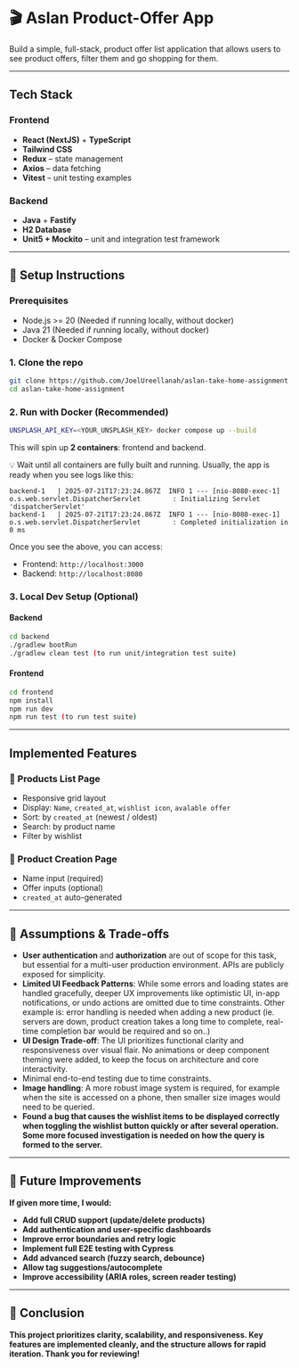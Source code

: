 # 🎬 Aslan Product-Offer App

Build a simple, full-stack, product offer list application that allows users to see
product offers, filter them and go shopping for them.

---

## Tech Stack

### Frontend

- **React (NextJS)** + **TypeScript**
- **Tailwind CSS**
- **Redux** – state management
- **Axios** – data fetching
- **Vitest** – unit testing examples

### Backend

- **Java** + **Fastify**
- **H2 Database**
- **Unit5 + Mockito** – unit and integration test framework

---

## 🔧 Setup Instructions

### Prerequisites

- Node.js >= 20 (Needed if running locally, without docker)
- Java 21 (Needed if running locally, without docker)
- Docker & Docker Compose

### 1. Clone the repo

```bash
git clone https://github.com/JoelUreellanah/aslan-take-home-assignment.git
cd aslan-take-home-assignment
```

### 2. Run with Docker (Recommended)

```bash
UNSPLASH_API_KEY=<YOUR_UNSPLASH_KEY> docker compose up --build
```

This will spin up **2 containers**: frontend and backend.

💡 Wait until all containers are fully built and running. Usually, the app is ready when you see logs like this:

```
backend-1   | 2025-07-21T17:23:24.867Z  INFO 1 --- [nio-8080-exec-1] o.s.web.servlet.DispatcherServlet        : Initializing Servlet 'dispatcherServlet'
backend-1   | 2025-07-21T17:23:24.867Z  INFO 1 --- [nio-8080-exec-1] o.s.web.servlet.DispatcherServlet        : Completed initialization in 0 ms
```

Once you see the above, you can access:

- Frontend: `http://localhost:3000`
- Backend: `http://localhost:8080`

### 3. Local Dev Setup (Optional)

#### Backend

```bash
cd backend
./gradlew bootRun
./gradlew clean test (to run unit/integration test suite)
```

#### Frontend

```bash
cd frontend
npm install
npm run dev
npm run test (to run test suite)
```

---

## Implemented Features

### 🔹 Products List Page

- Responsive grid layout
- Display: `Name`, `created_at`, `wishlist icon`, `avalable offer`
- Sort: by `created_at` (newest / oldest)
- Search: by product name
- Filter by wishlist

### 🔹 Product Creation Page

- Name input (required)
- Offer inputs (optional)
- `created_at` auto-generated

---

## 📘 Assumptions & Trade-offs

- <b>User authentication</b> and <b>authorization</b> are out of scope for this task, but essential for a multi-user production environment. APIs are publicly exposed for simplicity.
- <b>Limited UI Feedback Patterns</b>: While some errors and loading states are handled gracefully, deeper UX improvements like optimistic UI, in-app notifications, or undo actions are omitted due to time constraints. Other example is: error handling is needed when adding a new product (ie. servers are down, product creation takes a long time to complete, real-time completion bar would be required and so on..)
- <b>UI Design Trade-off</b>: The UI prioritizes functional clarity and responsiveness over visual flair. No animations or deep component theming were added, to keep the focus on architecture and core interactivity.
- Minimal end-to-end testing due to time constraints.
- <b>Image handling</b>: A more robust image system is required, for example when the site is accessed on a phone, then smaller size images would need to be queried.
- <b> Found a bug that causes the wishlist items to be displayed correctly when toggling the wishlist button quickly or after several operation. Some more focused investigation is needed on how the query is formed to the server.

---

## 🚀 Future Improvements

If given more time, I would:

- Add full CRUD support (update/delete products)
- Add authentication and user-specific dashboards
- Improve error boundaries and retry logic
- Implement full E2E testing with **Cypress**
- Add advanced search (fuzzy search, debounce)
- Allow tag suggestions/autocomplete
- Improve accessibility (ARIA roles, screen reader testing)

---

## 👋 Conclusion

This project prioritizes clarity, scalability, and responsiveness. Key features are implemented cleanly, and the structure allows for rapid iteration. Thank you for reviewing!
